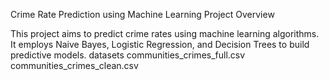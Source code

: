 Crime Rate Prediction using Machine Learning
Project Overview

This project aims to predict crime rates using machine learning algorithms. It employs Naive Bayes, Logistic Regression, and Decision Trees to build predictive models.
datasets
communities_crimes_full.csv
communities_crimes_clean.csv
